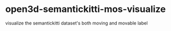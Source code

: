 # open3d-semantickitti-mos-visualize
visualize the semantickitti dataset's both moving and movable label
